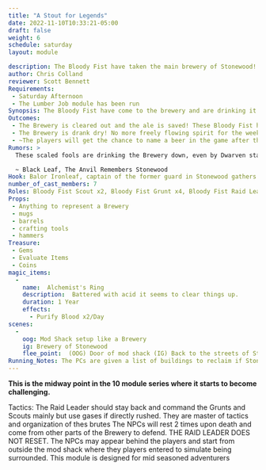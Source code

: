 ```yaml
---
title: "A Stout for Legends"
date: 2022-11-10T10:33:21-05:00
draft: false
weight: 6
schedule: saturday
layout: module

description: The Bloody Fist have taken the main brewery of Stonewood! Without it the townsfolk won’t be able to suffer the occupation without strong brews and spirits. A Raid Leader took a group of Bloody Fist into the Brewery to drink it dry!
author: Chris Colland 
reviewer: Scott Bennett
Requirements: 
 - Saturday Afternoon
 - The Lumber Job module has been run
Synopsis: The Bloody Fist have come to the brewery and are drinking it dry! This band of Uruk’s are smashing everything and getting drunk, starting fights with each other. 
Outcomes: 
 - The Brewery is cleared out and the ale is saved! These Bloody Fist have an extremely high alcohol tolerance and will get the whole camp drunk on Dwarven Ale if they are able. If the PCs save the Brewery, Balor Ironleaf will promise them a beer to be named after the act of heroism 
 - The Brewery is drank dry! No more freely flowing spirit for the weekend in Stonewood! The people will drop in mood and morale if they hear the Brewery was emptied. This was their last way to feel hope in town. This is detailed in the section “No More Ale” 
 - ~The players will get the chance to name a beer in the game after their deeds. Balor Ironleaf will ask them to pick a name after the module if they succeed~
Rumors: > 
  These scaled fools are drinking the Brewery down, even by Dwarven standards! I don’t know how they can walk after these indulgences, I am in envy personally. However, if something isn’t done soon, we will be into winter without spirits and that is a fate worse than death in a Dwarven city.

  ~ Black Leaf, The Anvil Remembers Stonewood
Hook: Balor Ironleaf, captain of the former guard in Stonewood gathers a small band of low adventures.
number_of_cast_members: 7
Roles: Bloody Fist Scout x2, Bloody Fist Grunt x4, Bloody Fist Raid Leader, Balor Ironleaf
Props: 
 - Anything to represent a Brewery
 - mugs
 - barrels
 - crafting tools
 - hammers
Treasure: 
 - Gems
 - Evaluate Items
 - Coins
magic_items: 
  - 
    name:  Alchemist's Ring
    description:  Battered with acid it seems to clear things up. 
    duration: 1 Year
    effects: 
      - Purify Blood x2/Day
scenes: 
  - 
    oog: Mod Shack setup like a Brewery
    ig: Brewery of Stonewood 
    flee_point:  (OOG) Door of mod shack (IG) Back to the streets of Stonewood
Running_Notes: The PCs are given a list of buildings to reclaim if Stonewood is to be theirs again. 
---
```


**This is the midway point in the 10 module series where it starts to become challenging.** 


Tactics: The Raid Leader should stay back and command the Grunts and Scouts mainly but use gases if directly rushed. They are master of tactics and organization of thes brutes The NPCs will rest 2 times upon death and come from other parts of the Brewery to defend. THE RAID LEADER DOES NOT RESET. The NPCs may appear behind the players and start from outside the mod shack where they players entered to simulate being surrounded. This module is designed for mid seasoned adventurers 
